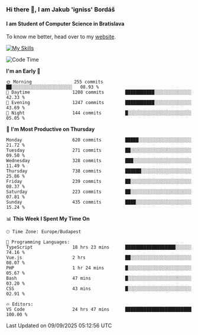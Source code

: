 ### Hi there 👋, I am Jakub 'igniss' Bordáš

#### I am Student of Computer Science in Bratislava
To know me better, head over to my [website](https://bordas.sk).

[![My Skills](https://skillicons.dev/icons?i=js,typescript,html,css,figma,svelte,vue,next,postgresql,nest,express,nodejs)](https://bordas.sk)


<!--START_SECTION:waka-->
![Code Time](http://img.shields.io/badge/Code%20Time-2%2C112%20hrs%2049%20mins-blue)

**I'm an Early 🐤** 

```text
🌞 Morning                255 commits         ██░░░░░░░░░░░░░░░░░░░░░░░   08.93 % 
🌆 Daytime                1208 commits        ███████████░░░░░░░░░░░░░░   42.33 % 
🌃 Evening                1247 commits        ███████████░░░░░░░░░░░░░░   43.69 % 
🌙 Night                  144 commits         █░░░░░░░░░░░░░░░░░░░░░░░░   05.05 % 
```
📅 **I'm Most Productive on Thursday** 

```text
Monday                   620 commits         █████░░░░░░░░░░░░░░░░░░░░   21.72 % 
Tuesday                  271 commits         ██░░░░░░░░░░░░░░░░░░░░░░░   09.50 % 
Wednesday                328 commits         ███░░░░░░░░░░░░░░░░░░░░░░   11.49 % 
Thursday                 738 commits         ██████░░░░░░░░░░░░░░░░░░░   25.86 % 
Friday                   239 commits         ██░░░░░░░░░░░░░░░░░░░░░░░   08.37 % 
Saturday                 223 commits         ██░░░░░░░░░░░░░░░░░░░░░░░   07.81 % 
Sunday                   435 commits         ████░░░░░░░░░░░░░░░░░░░░░   15.24 % 
```


📊 **This Week I Spent My Time On** 

```text
🕑︎ Time Zone: Europe/Budapest

💬 Programming Languages: 
TypeScript               18 hrs 23 mins      ███████████████████░░░░░░   74.16 % 
Vue.js                   2 hrs               ██░░░░░░░░░░░░░░░░░░░░░░░   08.07 % 
PHP                      1 hr 24 mins        █░░░░░░░░░░░░░░░░░░░░░░░░   05.67 % 
Bash                     47 mins             █░░░░░░░░░░░░░░░░░░░░░░░░   03.20 % 
CSS                      43 mins             █░░░░░░░░░░░░░░░░░░░░░░░░   02.91 % 

🔥 Editors: 
VS Code                  24 hrs 47 mins      █████████████████████████   100.00 % 
```


 Last Updated on 09/09/2025 05:12:56 UTC
<!--END_SECTION:waka-->
